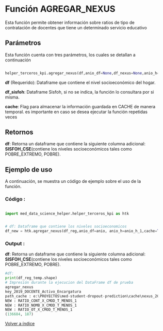 Función **AGREGAR_NEXUS**
==============================
<p1> Esta función permite obtener información sobre ratios de tipo de contratación de docentes que tiene un determinado servicio educativo</p1>

**<h2>Parámetros</h2>**

<p> Esta función cuenta con tres parámetros, los cuales se detallan a continuación</p>

```Python

helper_terceros_kpi.agregar_nexus(df,anio_df=None,df_nexus=None,anio_h=2020, cache=False ):

```
<p1><strong>df</strong> (Requerido): Dataframe que contiene el nivel socioeconómico del hogar.</p1>

<p1><strong>df_sisfoh</strong>: Dataframe Sisfoh, si no se indica, la función lo consultara por si misma.</p1>

<p1><strong>cache</strong>: Flag para almacenar la información guardada en CACHE de manera temporal. es importante en caso se desea ejecutar la función repetidas veces</p1>

**<h2>Retornos</h2>**

<p1><strong>df</strong>: Retorna un dataframe que contiene la siguiente columna adicional: <strong>SISFOH_CSE</strong>(contiene los niveles socioeconómicos tales como POBRE_EXTREMO, POBRE).</p1>

<p1> </p1>

**<h2>Ejemplo de uso</h2>**
<p1> A continuación, se muestra un código de ejemplo sobre el uso de la función.</p1>


**<h3>Código :</h3>**
```Python

import med_data_science_helper.helper_terceros_kpi as htk


# df: Dataframe que contiene los niveles socioeconomicos
df_new = htk.agregar_nexus(df_reg,anio_df=anio, anio_h=anio_h_1,cache=True)

```

**<h3>Output :</h3>**

<p1><strong>df</strong>: Retorna un dataframe que contiene la siguiente columna adicional: <strong>SISFOH_CSE</strong>(contiene los niveles socioeconómicos tales como POBRE_EXTREMO, POBRE).</p1>


```Python
#df: 
print(df_reg_temp.shape)
# Impresión durante la ejecucion del DataFrame df de prueba
agregar_nexus
key_2019_DOCENTE_Activo_Encargatura
path_cache : e:\PROYECTOS\med-student-dropout-prediction\cache\nexus_2018_2019.xlsb.h5
NEW : RATIO_CONT_X_CMOD_T_MENOS_1
NEW : RATIO_NOMB_X_CMOD_T_MENOS_1
NEW : RATIO_OT_X_CMOD_T_MENOS_1
(136684, 187)

```

[Volver a índice](../../docsPrincipal.md ) $~~~~~~~~~~~~~~~~~~~~~~~~~~~~~~~~~~~~~~~~~~~~~~~~~~~~~~~~~~~~~~~~~~~~~~~~~~~~~~~~~~~~~~~~~~~~~~~~~~~~~~~~~~~~~~~~~~~~~~~~~~~~~~~~~~~~~~~~~~~~~~~~~~~~~~~~~~~~~~~$ 
